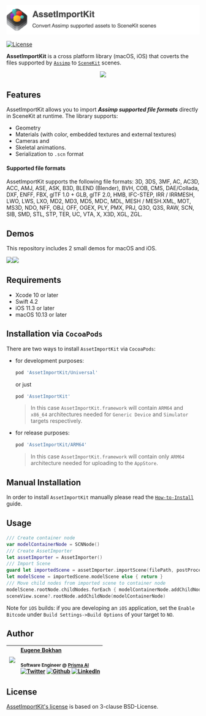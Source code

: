 <p align="center">
    <img src="Media/AssetImportKit.png", width="844">
</p>

[![License](https://img.shields.io/badge/License-BSD%203--Clause-blue.svg)](https://opensource.org/licenses/BSD-3-Clause)

**AssetImportKit** is a cross platform library (macOS, iOS) that coverts the files supported by [`Assimp`](https://github.com/assimp/assimp) to [`SceneKit`](https://developer.apple.com/reference/scenekit) scenes.

<p align="center">
    <img src="Media/AssetImportKit_Demonstration.png", width="818">
</p>

## Features

AssetImportKit allows you to import ***Assimp supported file formats*** directly in SceneKit at runtime.
The library supports:
* Geometry
* Materials (with color, embedded textures and external textures)
* Cameras and
* Skeletal animations.
* Serialization to `.scn` format

#### Supported file formats ####

AssetImportKit supports the following file formats:
3D, 3DS, 3MF, AC, AC3D, ACC, AMJ, ASE, ASK, B3D, BLEND (Blender), BVH, COB, CMS, DAE/Collada, DXF, ENFF, FBX, glTF 1.0 + GLB, glTF 2.0, HMB, IFC-STEP, IRR / IRRMESH, LWO, LWS, LXO, MD2, MD3, MD5, MDC, MDL, MESH / MESH.XML, MOT, MS3D, NDO, NFF, OBJ, OFF, OGEX, PLY, PMX, PRJ, Q3O, Q3S, RAW, SCN, SIB, SMD, STL, STP, TER, UC, VTA, X, X3D, XGL, ZGL.

## Demos

This repository includes 2 small demos for macOS and iOS.

<a href="3DViewer/README.md"><img src="Media/iOS Example App.png" width=50%></a><a href="SceneKitAssetImport/README.md"><img src="Media/macOS Example App.png" width=50%></a>

## Requirements

- Xcode 10 or later
- Swift 4.2
- iOS 11.3 or later
- macOS 10.13 or later

## Installation via `CocoaPods`

There are two ways to install `AssetImportKit` via `CocoaPods`:

* for development purposes:
  ```Ruby
  pod 'AssetImportKit/Universal'
  ```
  or just
  ```Ruby
  pod 'AssetImportKit'
  ```
  > In this case `AssetImportKit.framework` will contain `ARM64` and `x86_64` architectures needed for `Generic Device` and `Simulator` targets respectively.

* for release purposes:
  ```Ruby
  pod 'AssetImportKit/ARM64'
  ```
  > In this case `AssetImportKit.framework` will contain only `ARM64` architecture needed for uploading to the `AppStore`.

## Manual Installation

In order to install `AssetImportKit` manually please read the [`How-to-Install`](HowToInstall.md) guide.

## Usage

```Swift
/// Create container node
var modelContainerNode = SCNNode()
/// Create AssetImporter
let assetImporter = AssetImporter()
/// Import Scene
guard let importedScene = assetImporter.importScene(filePath, postProcessFlags: [.defaultQuality]),
let modelScene = importedScene.modelScene else { return }
/// Move child nodes from imported scene to container node
modelScene.rootNode.childNodes.forEach { modelContainerNode.addChildNode($0) }
sceneView.scene?.rootNode.addChildNode(modelContainerNode)
```

Note for `iOS` builds: if you are developing an `iOS` application, set the `Enable Bitcode` under `Build Settings->Build Options` of your target to `NO`.

## Author

| [<img src="https://avatars1.githubusercontent.com/u/8983647?s=460&amp;v=4" width="120px;"/>](https://github.com/eugenebokhan)   | [Eugene Bokhan](https://github.com/eugenebokhan)<br/><br/><sub>Software Engineer @ [Prisma AI](https://prismalabs.ai)</sub><br/> [![Twitter][1.1]][1] [![Github][2.1]][2] [![LinkedIn][3.1]][3]|
| - | :- |

[1.1]: http://i.imgur.com/wWzX9uB.png (twitter icon without padding)
[2.1]: http://i.imgur.com/9I6NRUm.png (github icon without padding)
[3.1]: https://www.kingsfund.org.uk/themes/custom/kingsfund/dist/img/svg/sprite-icon-linkedin.svg (linkedin icon)

[1]: https://twitter.com/eugenebokhan
[2]: https://github.com/eugenebokhan
[3]: https://www.linkedin.com/in/eugenebokhan/

## License

[AssetImportKit's license](LICENSE) is based on 3-clause BSD-License.
